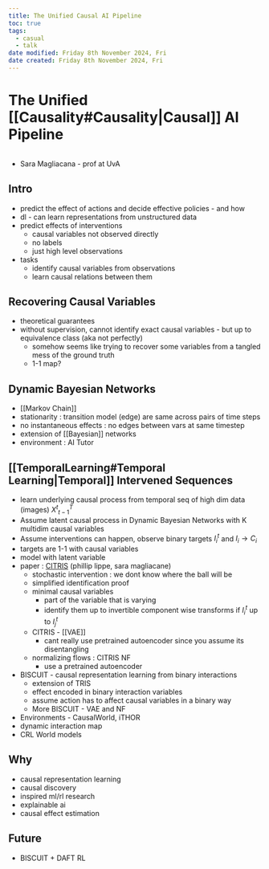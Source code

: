 ```yaml
---
title: The Unified Causal AI Pipeline
toc: true
tags:
  - casual
  - talk
date modified: Friday 8th November 2024, Fri
date created: Friday 8th November 2024, Fri
---
```


# The Unified [[Causality#Causality|Causal]] AI Pipeline
```toc
```
- Sara Magliacana - prof at UvA

## Intro
- predict the effect of actions and decide effective policies - and how
- dl - can learn representations from unstructured data
- predict effects of interventions
	- causal variables not observed directly
	- no labels
	- just high level observations
- tasks
	- identify causal variables from observations
	- learn causal relations between them

## Recovering Causal Variables
- theoretical guarantees
- without supervision, cannot identify exact causal variables - but up to equivalence class (aka not perfectly)
	- somehow seems like trying to recover some variables from a tangled mess of the ground truth
	- 1-1 map? 

## Dynamic Bayesian Networks
- [[Markov Chain]]
- stationarity : transition model (edge) are same across pairs of time steps
- no instantaneous effects : no edges between vars at same timestep
- extension of [[Bayesian]] networks
- environment : AI Tutor

## [[TemporalLearning#Temporal Learning|Temporal]] Intervened Sequences
- learn underlying causal process from temporal seq of high dim data (images) ${X^{t}}^{T}_{t-1}$
- Assume latent causal process in Dynamic Bayesian Networks with K multidim causal variables 
- Assume interventions can happen, observe binary targets $I^{t}_{i}$ and $I_{i} \rightarrow C_{i}$ 
- targets are 1-1 with causal variables
- model with latent variable
- paper : [CITRIS](https://proceedings.mlr.press/v162/lippe22a.html) (phillip lippe, sara magliacane)
	- stochastic intervention : we dont know where the ball will be
	- simplified identification proof
	- minimal causal variables
		- part of the variable that is varying
		- identify them up to invertible component wise transforms if $I_{i}^{t}$ up to $I_{j}^{t}$
	- CITRIS - [[VAE]]
		- cant really use pretrained autoencoder since you assume its disentangling
	- normalizing flows : CITRIS NF
		- use a pretrained autoencoder
- BISCUIT - causal representation learning from binary interactions
	- extension of TRIS
	- effect encoded in binary interaction variables
	- assume action has to affect causal variables in a binary way
	- More BISCUIT - VAE and NF
- Environments - CausalWorld, iTHOR
- dynamic interaction map
- CRL World models

## Why
- causal representation learning
- causal discovery
- inspired ml/rl research
- explainable ai
- causal effect estimation

## Future
- BISCUIT + DAFT RL